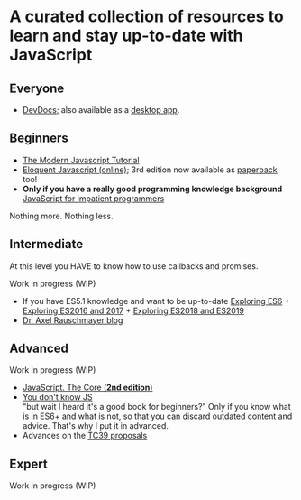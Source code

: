 # A curated collection of resources to learn and stay up-to-date with JavaScript

## Everyone

- [DevDocs](<https://devdocs.io/>); also available as a [desktop app](<https://devdocs.egoist.moe/>).

## Beginners

- [The Modern Javascript Tutorial](<https://javascript.info/>)
- [Eloquent Javascript (online)](<https://eloquentjavascript.net/>); 3rd edition now available as [paperback](<http://a-fwd.com/com=marijhaver-20&asin-com=1593279507>) too!
- **Only if you have a really good programming knowledge background** [JavaScript for impatient programmers](<http://exploringjs.com/impatient-js/index.html>)

Nothing more. Nothing less.

## Intermediate

At this level you HAVE to know how to use callbacks and promises.

Work in progress (WIP)
- If you have ES5.1 knowledge and want to be up-to-date [Exploring ES6](<http://exploringjs.com/es6.html>) + [Exploring ES2016 and 2017](<http://exploringjs.com/es2016-es2017.html>) + [Exploring ES2018 and ES2019](<http://exploringjs.com/es2018-es2019/index.html>)
- [Dr. Axel Rauschmayer blog](<http://2ality.com/>)

## Advanced

Work in progress (WIP)
- [JavaScript. The Core (**2nd edition**)](<http://dmitrysoshnikov.com/ecmascript/javascript-the-core-2nd-edition/>)
- [You don't know JS](<https://github.com/getify/You-Dont-Know-JS/>)  
"but wait I heard it's a good book for beginners?" Only if you know what is in ES6+ and what is not, so that you can discard outdated content and advice. That's why I put it in advanced.
- Advances on the [TC39 proposals](<https://prop-tc39.now.sh/>)

## Expert

Work in progress (WIP)

